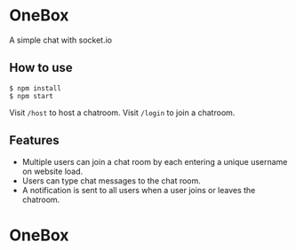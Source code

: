 
# OneBox

A simple chat with socket.io

## How to use

```
$ npm install
$ npm start
```

Visit `/host` to host a chatroom.
Visit `/login` to join a chatroom.

## Features

- Multiple users can join a chat room by each entering a unique username
on website load.
- Users can type chat messages to the chat room.
- A notification is sent to all users when a user joins or leaves
the chatroom.
# OneBox
